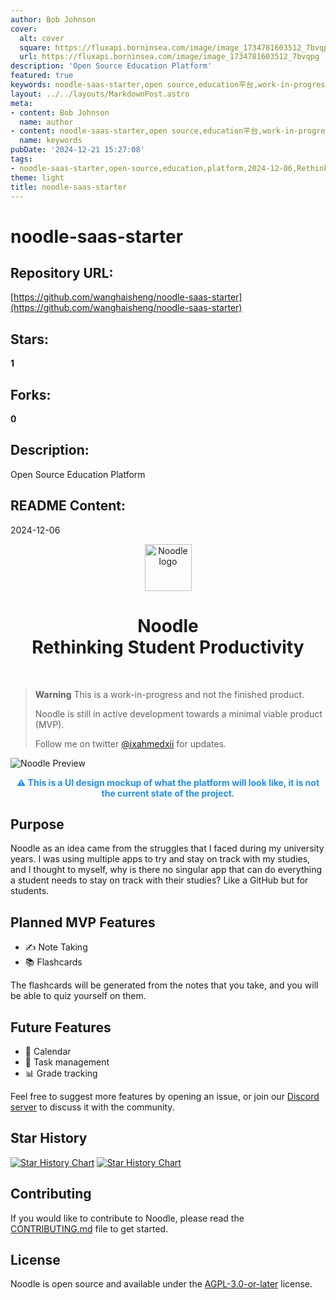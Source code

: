 ```yaml
---
author: Bob Johnson
cover:
  alt: cover
  square: https://fluxapi.borninsea.com/image/image_1734781603512_7bvqpg
  url: https://fluxapi.borninsea.com/image/image_1734781603512_7bvqpg
description: 'Open Source Education Platform'
featured: true
keywords: noodle-saas-starter,open source,education平台,work-in-progress,MVP开发,UI设计草图,note taking,flashcards,calendar,task management,grade tracking,star history,贡献指南,开源许可
layout: ../../layouts/MarkdownPost.astro
meta:
- content: Bob Johnson
  name: author
- content: noodle-saas-starter,open source,education平台,work-in-progress,MVP开发,UI设计草图,note taking,flashcards,calendar,task management,grade tracking,star history,贡献指南,开源许可
  name: keywords
pubDate: '2024-12-21 15:27:08'
tags:
- noodle-saas-starter,open-source,education,platform,2024-12-06,Rethinking Student Productivity,work-in-progress,minimal-viable-product(MVP),twitter,updates,UI design mockup,note-taking,flashcards,calendar,task-management,grade-tracking,star-history,Contributing,AGPL-3.0-or-later
theme: light
title: noodle-saas-starter
---
```


# noodle-saas-starter

## Repository URL: 
[https://github.com/wanghaisheng/noodle-saas-starter](https://github.com/wanghaisheng/noodle-saas-starter)

## Stars: 
**1**

## Forks: 
**0**

## Description: 
Open Source Education Platform

## README Content: 
2024-12-06

<div align="center">
  <img src="https://github.com/noodle-run/noodle/blob/main/public/logo.svg?raw=true" alt="Noodle logo" width="75">
  <h1>Noodle <br> Rethinking Student Productivity</h1>
  <br>
</div>

> **Warning**
> This is a work-in-progress and not the finished product.
>
> Noodle is still in active development towards a minimal viable product (MVP).
>
> Follow me on twitter [@ixahmedxii](https://twitter.com/ixahmedxii) for updates.

![Noodle Preview](https://github.com/noodle-run/noodle/blob/main/public/_static/dark-dashboard-preview.jpg?raw=true)

<p align="center" style="color:dodgerblue;"><strong>⚠️ This is a UI design mockup of what the platform will look like, it is not the current state of the project.</strong></p>

## Purpose

Noodle as an idea came from the struggles that I faced during my university years. I was using multiple apps to try and stay on track with my studies, and I thought to myself, why is there no singular app that can do everything a student needs to stay on track with their studies? Like a GitHub but for students.

## Planned MVP Features

- ✍️ Note Taking
- 📚 Flashcards

The flashcards will be generated from the notes that you take, and you will be able to quiz yourself on them.

## Future Features

- 📅 Calendar
- 📝 Task management
- 📊 Grade tracking

Feel free to suggest more features by opening an issue, or join our [Discord server](https://discord.gg/ewKmQd8kYm) to discuss it with the community.

## Star History

[![Star History Chart](https://api.star-history.com/svg?repos=noodle-run/noodle#gh-light-mode-only)](https://star-history.com/#noodle-run/noodle#gh-light-mode-only)
[![Star History Chart](https://api.star-history.com/svg?repos=noodle-run/noodle&theme=dark#gh-dark-mode-only)](https://star-history.com/#noodle-run/noodle#gh-dark-mode-only)

## Contributing

If you would like to contribute to Noodle, please read the [CONTRIBUTING.md](./CONTRIBUTING.md) file to get started.

## License

Noodle is open source and available under the [AGPL-3.0-or-later](./LICENSE) license.

